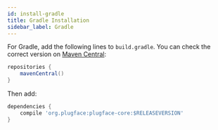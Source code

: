 ```yaml
---
id: install-gradle
title: Gradle Installation
sidebar_label: Gradle
---
```


For Gradle, add the following lines to `build.gradle`. You can check the correct version on [Maven Central](http://mvnrepository.com/artifact/org.plugface):

```groovy
repositories {
    mavenCentral()
}
```
Then add:

```groovy
dependencies {
    compile 'org.plugface:plugface-core:$RELEASEVERSION'
}
```
